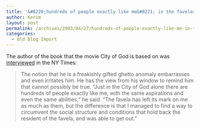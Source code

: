 ```yaml
---
title: '&#8220;hundreds of people exactly like me&#8221; in the favelas of Brazil'
author: Kerim
layout: post
permalink: /archives/2003/04/27/hundreds-of-people-exactly-like-me-in-the-favelas-of-brazil/
categories:
  - Old Blog Import
---
```

The author of the book that the movie City of God is based on was <a href="http://www.nytimes.com/2003/04/26/international/americas/26FPRO.html" onclick="_gaq.push(['_trackEvent', 'outbound-article', 'http://www.nytimes.com/2003/04/26/international/americas/26FPRO.html', 'interviewed']);" >interviewed</a> in the NY Times:


>   The notion that he is a freakishly gifted ghetto anomaly embarrasses and even irritates him. He has the view from his window to remind him that cannot possibly be true. &#8220;Just in the City of God alone there are hundreds of people exactly like me, with the same aspirations and even the same abilities,&#8221; he said. &#8220;The favela has left its mark on me as much as them, but the difference is that I managed to find a way to circumvent the social structure and conditions that hold back the resident of the favela, and was able to get out.&#8221;


